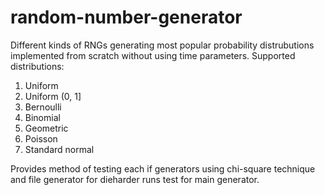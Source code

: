 # random-number-generator

Different kinds of RNGs generating most popular probability distrubutions implemented from scratch without using time parameters.
Supported distributions:
1. Uniform
2. Uniform (0, 1]
3. Bernoulli
4. Binomial
5. Geometric
6. Poisson
7. Standard normal

Provides method of testing each if generators using chi-square technique and file generator for dieharder runs test for main generator.
